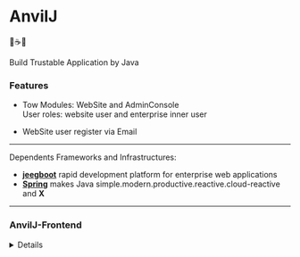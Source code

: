 # AnvilJ
️🔨☕️🚀
      
 Build Trustable Application by Java

### Features
-  Tow Modules: WebSite and AdminConsole  
   User roles: website user and enterprise inner user

-  WebSite user register via Email

***
  Dependents Frameworks and Infrastructures:

 - **[jeegboot](link:https://github.com/jeecgboot/jeecg-boot)** rapid development platform for enterprise web applications
  -  **[Spring](link:https://spring.io/)** makes Java simple.modern.productive.reactive.cloud-reactive and **X**

***
### AnvilJ-Frontend
<details>

# AnvilJ-Frontend
️🔨☕️🚀

Frontend for AnvilJ

### Features
-  Tow Modules: WebSite and AdminConsole  
   User roles: website user and enterprise inner user

   Web vistior ---> WebSite entry: http://localhost:3100/  
   Admisitor/Employee ---> AdminConsole: http://localhost:3100/admin/login

-  WebSite user register via Email
***
Dependents Frameworks and Infrastructures:

- **[jeegboot-vue3](link:https://github.com/jeecgboot/jeecgboot-vue3)** rapid development platform for enterprise web applications
- **[Ant Design Vue](link:https://www.antdv.com)** provides plenty of UI components to enrich your web applications, and the team will improve components experience consistently.
- **[Vue](link:https://vuejs.org)** An Progressive JavaScript framework, approachable, performant and versatile framework for building web user interfaces

***

</details>
